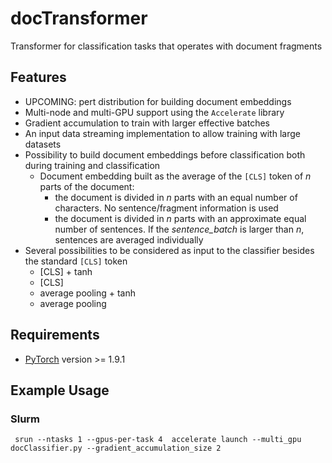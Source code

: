 # docTransformer
Transformer for classification tasks that operates with document fragments


## Features

* UPCOMING: pert distribution for building document embeddings
* Multi-node and multi-GPU support using the ```Accelerate``` library
* Gradient accumulation to train with larger effective batches
* An input data streaming implementation to allow training with large datasets
* Possibility to build document embeddings before classification both during training and classification
  * Document embedding built as the average of the ```[CLS]``` token of _n_ parts of the document:
     - the document is divided in _n_ parts with an equal number of characters. No sentence/fragment information is used
     - the document is divided in _n_ parts with an approximate equal number of sentences. If the *sentence_batch* is larger than _n_, sentences are averaged individually 
* Several possibilities to be considered as input to the classifier besides the standard ```[CLS]``` token
  * [CLS] + tanh
  * [CLS]
  * average pooling + tanh 
  * average pooling
 

## Requirements

* [PyTorch](http://pytorch.org/) version >= 1.9.1

## Example Usage

### Slurm 

``` srun --ntasks 1 --gpus-per-task 4  accelerate launch --multi_gpu docClassifier.py --gradient_accumulation_size 2```
